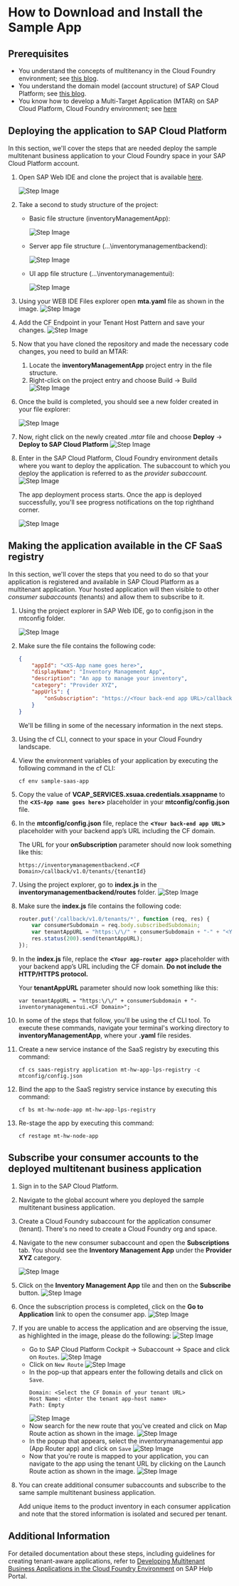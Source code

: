 # How to Download and Install the Sample App

## Prerequisites

* You understand the concepts of multitenancy in the Cloud Foundry environment; see [this blog](https://blogs.sap.com/2018/09/17/developing-multitenant-applications-on-sap-cloud-platform-cloud-foundry-environment/).
* You understand the domain model (account structure) of SAP Cloud Platform; see [this blog](https://blogs.sap.com/2018/05/24/a-step-by-step-guide-to-the-unified-sap-cloud-platform-cockpit-experience/).
* You know how to develop a Multi-Target Application (MTAR) on SAP Cloud Platform, Cloud Foundry environment; see [here](https://help.sap.com/viewer/977416d43cd74bdc958289038749100e/Latest/en-US/c6c4153d74af4df183bf5e66ff53109c.html?q=SAP%20Cloud%20Platform%20Cloud%20Foundry)

## Deploying the application to SAP Cloud Platform

In this section, we'll cover the steps that are needed deploy the sample multitenant business application to your Cloud Foundry space in your SAP Cloud Platform account.

1. Open SAP Web IDE and clone the project that is available [here](https://github.com/SAP/cloud-cf-multitenant-Inventory-management).

    ![Step Image](Readme_resources/images/image_1.png)


2. Take a second to study structure of the project:

    * Basic file structure (inventoryManagementApp):

        ![Step Image](Readme_resources/images/image_2.png)


    * Server app file structure (…\inventorymanagementbackend):

        ![Step Image](Readme_resources/images/image_3.png)


    * UI app file structure (…\inventorymanagementui):

        ![Step Image](Readme_resources/images/image_4.png)


3. Using your WEB IDE Files explorer open **mta.yaml** file as shown in the image.
        ![Step Image](Readme_resources/images/image_22.png)

4. Add the CF Endpoint in your Tenant Host Pattern and save your changes.
        ![Step Image](Readme_resources/images/image_23.png)

5. Now that you have cloned the repository and made the necessary code changes, you need to build an MTAR:

    1. Locate the **inventoryManagementApp** project entry in the file structure.
    2. Right-click on the project entry and choose Build &rarr; Build
        ![Step Image](Readme_resources/images/image_5.png)


6. Once the build is completed, you should see a new folder created in your file explorer:

    ![Step Image](Readme_resources/images/image_6.png)


7. Now, right click on the newly created *.mtar* file and choose **Deploy** &rarr; **Deploy to SAP Cloud Platform**
    ![Step Image](Readme_resources/images/image_7.png)


8. Enter in the SAP Cloud Platform, Cloud Foundry environment details where you want to deploy the application. The subaccount to which you deploy the application is referred to as the *provider subaccount.*
    ![Step Image](Readme_resources/images/image_8.png)

    The app deployment process starts. Once the app is deployed successfully, you'll see progress notifications on the top righthand corner.

    ![Step Image](Readme_resources/images/image_9.png)



## Making the application available in the CF SaaS registry

In this section, we'll cover the steps that you need to do so that your application is registered and available in SAP Cloud Platform as a multitenant application. Your hosted application will then visible to other *consumer subaccounts* (tenants) and allow them to subscribe to it.

1. Using the project explorer in SAP Web IDE, go to config.json in the mtconfig folder.

    ![Step Image](Readme_resources/images/image_10.png)


2. Make sure the file contains the following code:
    ```json
    {
        "appId": "<XS-App name goes here>",
        "displayName": "Inventory Management App",
        "description": "An app to manage your inventory",
        "category": "Provider XYZ",
        "appUrls": {
            "onSubscription": "https://<Your back-end app URL>/callback/v1.0/tenants/{tenantId}"
        }
    }
    ```
    We'll be filling in some of the necessary information in the next steps.

3.  Using the cf CLI, connect to your space in your Cloud Foundry landscape.

4.  View the environment variables of your application by executing the following command in the cf CLI:

    `cf env sample-saas-app`

5. Copy the value of **VCAP_SERVICES.xsuaa.credentials.xsappname** to the **<`XS-App name goes here`>** placeholder in your **mtconfig/config.json** file.

6.  In the **mtconfig/config.json** file, replace the **<`Your back-end app URL`>** placeholder with your backend app’s URL including the CF domain.

    The URL for your **onSubscription** parameter should now look something like this:

    `https://inventorymanagementbackend.<CF Domain>/callback/v1.0/tenants/{tenantId}`

7.  Using the project explorer, go to **index.js** in the **inventorymanagementbackend/routes** folder.
    ![Step Image](Readme_resources/images/image_11.png)


8.  Make sure the **index.js** file contains the following code:
    ```javascript
    router.put('/callback/v1.0/tenants/*', function (req, res) {
        var consumerSubdomain = req.body.subscribedSubdomain;
        var tenantAppURL = "https:\/\/" + consumerSubdomain + "-" + "<Your app-router app URL without the protocol>";
        res.status(200).send(tenantAppURL);
    });
    ```

9. In the **index.js** file, replace the **<`Your app-router app`>** placeholder with your backend app’s URL including the CF domain. **Do not include the HTTP/HTTPS protocol.**

    Your **tenantAppURL** parameter should now look something like this:

    `var tenantAppURL = "https:\/\/" + consumerSubdomain + "-inventorymanagementui.<CF Domain>";`

10. In some of the steps that follow, you'll be using the cf CLI tool. To execute these commands, navigate your terminal's working directory to **inventoryManagementApp**, where your **.yaml** file resides.

11. Create a new service instance of the SaaS registry by executing this command:

    ```
    cf cs saas-registry application mt-hw-app-lps-registry -c mtconfig/config.json
    ```

12. Bind the app to the SaaS registry service instance by executing this command:

    ```
    cf bs mt-hw-node-app mt-hw-app-lps-registry
    ```

13. Re-stage the app by executing this command:

    ```
    cf restage mt-hw-node-app
    ```

## Subscribe your consumer accounts to the deployed multitenant business application

1. Sign in to the SAP Cloud Platform.

2. Navigate to the global account where you deployed the sample multitenant business application.

3. Create a Cloud Foundry subaccount for the application consumer (tenant). There's no need to create a Cloud Foundry org and space.

4. Navigate to the new consumer subaccount and open the **Subscriptions** tab. You should see the **Inventory Management App** under the **Provider XYZ** category.

    ![Step Image](Readme_resources/images/image_12.png)


5.  Click on the **Inventory Management App** tile and then on the **Subscribe** button.
    ![Step Image](Readme_resources/images/image_13.png)


6.  Once the subscription process is completed, click on the **Go to Application** link to open the consumer app.
    ![Step Image](Readme_resources/images/image_14.png)

7.  If you are unable to access the application and are observing the issue, as highlighted in the image, please do the following:
    ![Step Image](Readme_resources/images/image_15.png)

    * Go to SAP Cloud Platform Cockpit &rarr; Subaccount &rarr; Space and click on `Routes`.
        ![Step Image](Readme_resources/images/image_16.png)
    * Click on `New Route`
        ![Step Image](Readme_resources/images/image_17.png)
    * In the pop-up that appears enter the following details and click on `Save`.
        ```
        Domain: <Select the CF Domain of your tenant URL>
        Host Name: <Enter the tenant app-host name>
        Path: Empty
        ```
        ![Step Image](Readme_resources/images/image_18.png)
    * Now search for the new route that you've created and click on Map Route action as shown in the image.
        ![Step Image](Readme_resources/images/image_19.png)
    * In the popup that appears, select the inventorymanagementui app (App Router app) and click on `Save`
        ![Step Image](Readme_resources/images/image_20.png)
    * Now that you're route is mapped to your application, you can navigate to the app using the tenant URL by clicking on the Launch Route action as shown in the image.
        ![Step Image](Readme_resources/images/image_21.png)


8. You can create additional consumer subaccounts and subscribe to the same sample multitenant business application.

   Add unique items to the product inventory in each consumer application and note that the stored information is isolated and secured per tenant.

## Additional Information
For detailed documentation about these steps, including guidelines for creating tenant-aware applications, refer to [Developing Multitenant Business Applications in the Cloud Foundry Environment](https://help.sap.com/viewer/65de2977205c403bbc107264b8eccf4b/Cloud/en-US/5e8a2b74e4f2442b8257c850ed912f48.html) on SAP Help Portal.